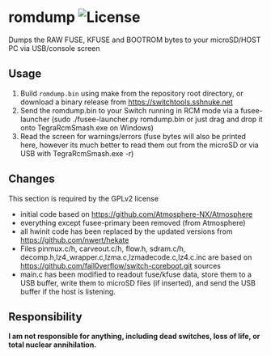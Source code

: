 # romdump ![License](https://img.shields.io/badge/License-GPLv2-blue.svg)
Dumps the RAW FUSE, KFUSE and BOOTROM bytes to your microSD/HOST PC via USB/console screen

## Usage
 1. Build `romdump.bin` using make from the repository root directory, or download a binary release from https://switchtools.sshnuke.net
 2. Send the romdump.bin to your Switch running in RCM mode via a fusee-launcher (sudo ./fusee-launcher.py romdump.bin or just drag and drop it onto TegraRcmSmash.exe on Windows)
 3. Read the screen for warnings/errors (fuse bytes will also be printed here, however its much better to read them out from the microSD or via USB with TegraRcmSmash.exe -r)

## Changes

This section is required by the GPLv2 license

 * initial code based on https://github.com/Atmosphere-NX/Atmosphere
 * everything except fusee-primary been removed (from Atmosphere)
 * all hwinit code has been replaced by the updated versions from https://github.com/nwert/hekate
 * Files pinmux.c/h, carveout.c/h, flow.h, sdram.c/h, decomp.h,lz4_wrapper.c,lzma.c,lzmadecode.c,lz4.c.inc are based on https://github.com/fail0verflow/switch-coreboot.git sources
 * main.c has been modified to readout fuse/kfuse data, store them to a USB buffer, write them to microSD files (if inserted), and send the USB buffer if the host is listening.

## Responsibility

**I am not responsible for anything, including dead switches, loss of life, or total nuclear annihilation.**
